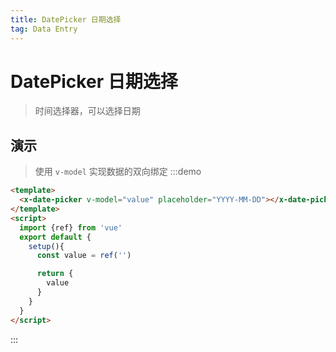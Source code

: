 ```yaml
---
title: DatePicker 日期选择
tag: Data Entry
---
```


# DatePicker 日期选择
> 时间选择器，可以选择日期

## 演示
> 使用 `v-model` 实现数据的双向绑定
:::demo
```html
<template>
  <x-date-picker v-model="value" placeholder="YYYY-MM-DD"></x-date-picker>
</template>
<script>
  import {ref} from 'vue'
  export default {
    setup(){
      const value = ref('')

      return {
        value
      }
    }
  }
</script>
```
:::


